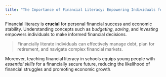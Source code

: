 ```yaml
---
title: "The Importance of Financial Literacy: Empowering Individuals for Financial Success"
---
```


Financial literacy is **crucial** for personal financial success and economic stability. Understanding concepts such as _budgeting_, _saving_, and _investing_ empowers individuals to make informed financial decisions.

> Financially literate individuals can effectively manage debt, plan for retirement, and navigate complex financial markets.

Moreover, teaching financial literacy in schools equips young people with _essential skills_ for a financially secure future, reducing the likelihood of financial struggles and promoting economic growth.
